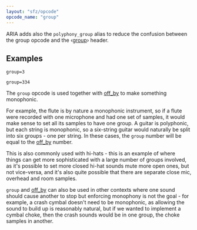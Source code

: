 ```yaml
---
layout: "sfz/opcode"
opcode_name: "group"
---
```


ARIA adds also the `polyphony_group` alias to reduce the confusion between
the group opcode and the ‹<a href='/headers/group'>group</a>› header.

## Examples

```
group=3

group=334
```

The `group` opcode is used together with [off_by](off_by) to make
something monophonic.

For example, the flute is by nature a monophonic instrument, so if a flute were
recorded with one microphone and had one set of samples, it would make sense to
set all its samples to have one group. A guitar is polyphonic, but each string
is monophonic, so a six-string guitar would naturally be split into six groups -
one per string. In these cases, the `group` number will be equal to the [off_by](off_by)
number.

This is also commonly used with hi-hats - this is an example of where things can
get more sophisticated with a large number of groups involved, as it's possible
to set more closed hi-hat sounds mute more open ones, but not vice-versa, and it's
also quite possible that there are separate close mic, overhead and room samples.

`group` and [off_by](off_by) can also be used in other contexts where one sound
should cause another to stop but enforcing monophony is not the goal - for example,
a crash cymbal doesn't need to be monophonic, as allowing the sound to build up
is reasonably natural, but if we wanted to implement a cymbal choke, then the
crash sounds would be in one group, the choke samples in another.
